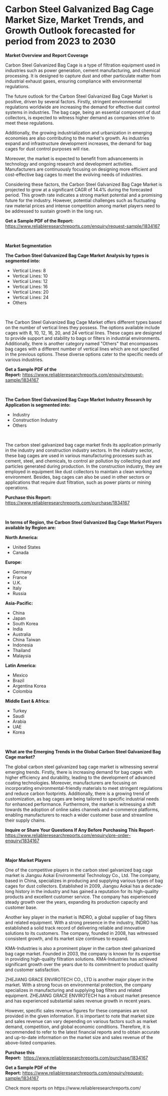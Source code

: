 <p><h1>Carbon Steel Galvanized Bag Cage Market Size, Market Trends, and Growth Outlook forecasted for period from 2023 to 2030</h1></p><p><strong>Market Overview and Report Coverage</strong></p>
<p><p>Carbon Steel Galvanized Bag Cage is a type of filtration equipment used in industries such as power generation, cement manufacturing, and chemical processing. It is designed to capture dust and other particulate matter from industrial exhaust gases, ensuring compliance with environmental regulations.</p><p>The future outlook for the Carbon Steel Galvanized Bag Cage Market is positive, driven by several factors. Firstly, stringent environmental regulations worldwide are increasing the demand for effective dust control systems in industries. The bag cage, being an essential component of dust collectors, is expected to witness higher demand as companies strive to meet these regulations.</p><p>Additionally, the growing industrialization and urbanization in emerging economies are also contributing to the market's growth. As industries expand and infrastructure development increases, the demand for bag cages for dust control purposes will rise.</p><p>Moreover, the market is expected to benefit from advancements in technology and ongoing research and development activities. Manufacturers are continuously focusing on designing more efficient and cost-effective bag cages to meet the evolving needs of industries.</p><p>Considering these factors, the Carbon Steel Galvanized Bag Cage Market is projected to grow at a significant CAGR of 14.4% during the forecasted period. This growth rate indicates a strong market potential and a promising future for the industry. However, potential challenges such as fluctuating raw material prices and intense competition among market players need to be addressed to sustain growth in the long run.</p></p>
<p><strong>Get a Sample PDF of the Report:</strong> <a href="https://www.reliableresearchreports.com/enquiry/request-sample/1834167">https://www.reliableresearchreports.com/enquiry/request-sample/1834167</a></p>
<p>&nbsp;</p>
<p><strong>Market Segmentation</strong></p>
<p><strong>The Carbon Steel Galvanized Bag Cage Market Analysis by types is segmented into:</strong></p>
<p><ul><li>Vertical Lines: 8</li><li>Vertical Lines: 10</li><li>Vertical Lines: 12</li><li>Vertical Lines: 16</li><li>Vertical Lines: 20</li><li>Vertical Lines: 24</li><li>Others</li></ul></p>
<p>&nbsp;</p>
<p><p>The Carbon Steel Galvanized Bag Cage Market offers different types based on the number of vertical lines they possess. The options available include cages with 8, 10, 12, 16, 20, and 24 vertical lines. These cages are designed to provide support and stability to bags or filters in industrial environments. Additionally, there is another category named "Others" that encompasses bag cages with a different number of vertical lines which are not specified in the previous options. These diverse options cater to the specific needs of various industries.</p></p>
<p><strong>Get a Sample PDF of the Report:</strong>&nbsp;<a href="https://www.reliableresearchreports.com/enquiry/request-sample/1834167">https://www.reliableresearchreports.com/enquiry/request-sample/1834167</a></p>
<p>&nbsp;</p>
<p><strong>The Carbon Steel Galvanized Bag Cage Market Industry Research by Application is segmented into:</strong></p>
<p><ul><li>Industry</li><li>Construction Industry</li><li>Others</li></ul></p>
<p>&nbsp;</p>
<p><p>The carbon steel galvanized bag cage market finds its application primarily in the industry and construction industry sectors. In the industry sector, these bag cages are used in various manufacturing processes such as cement, steel, and chemicals, to control air pollution by collecting dust and particles generated during production. In the construction industry, they are employed in equipment like dust collectors to maintain a clean working environment. Besides, bag cages can also be used in other sectors or applications that require dust filtration, such as power plants or mining operations.</p></p>
<p><strong>Purchase this Report:</strong>&nbsp; <a href="https://www.reliableresearchreports.com/purchase/1834167">https://www.reliableresearchreports.com/purchase/1834167</a></p>
<p>&nbsp;</p>
<p><strong>In terms of Region, the Carbon Steel Galvanized Bag Cage Market Players available by Region are:</strong></p>
<p>
    <p> <strong> North America: </strong>
        <ul>
            <li>United States</li>
            <li>Canada</li>
        </ul>
        </p> 
    <p> <strong> Europe: </strong>
        <ul>
            <li>Germany</li>
            <li>France</li>
            <li>U.K.</li>
            <li>Italy</li>
            <li>Russia</li>
        </ul>
        </p> 
    <p> <strong> Asia-Pacific: </strong>
        <ul>
            <li>China</li>
            <li>Japan</li>
            <li>South Korea</li>
            <li>India</li>
            <li>Australia</li>
            <li>China Taiwan</li>
            <li>Indonesia</li>
            <li>Thailand</li>
            <li>Malaysia</li>
        </ul>
        </p> 
    <p> <strong> Latin America: </strong>
        <ul>
            <li>Mexico</li>
            <li>Brazil</li>
            <li>Argentina Korea</li>
            <li>Colombia</li>
        </ul>
        </p> 
    <p> <strong> Middle East & Africa: </strong>
        <ul>
            <li>Turkey</li>
            <li>Saudi</li>
            <li>Arabia</li>
            <li>UAE</li>
            <li>Korea</li>
        </ul>
    </p>
    </p>
<p>&nbsp;</p>
<p><strong>What are the Emerging Trends in the Global Carbon Steel Galvanized Bag Cage market?</strong></p>
<p><p>The global carbon steel galvanized bag cage market is witnessing several emerging trends. Firstly, there is increasing demand for bag cages with higher efficiency and durability, leading to the development of advanced coating technologies. Moreover, manufacturers are focusing on incorporating environmental-friendly materials to meet stringent regulations and reduce carbon footprints. Additionally, there is a growing trend of customization, as bag cages are being tailored to specific industrial needs for enhanced performance. Furthermore, the market is witnessing a shift towards the adoption of online sales channels and e-commerce platforms, enabling manufacturers to reach a wider customer base and streamline their supply chains.</p></p>
<p><strong>Inquire or Share Your Questions If Any Before Purchasing This Report</strong>- <a href="https://www.reliableresearchreports.com/enquiry/pre-order-enquiry/1834167">https://www.reliableresearchreports.com/enquiry/pre-order-enquiry/1834167</a></p>
<p>&nbsp;</p>
<p><strong>Major Market Players</strong></p>
<p><p>One of the competitive players in the carbon steel galvanized bag cage market is Jiangsu Aokai Environmental Technology Co., Ltd. The company, based in China, specializes in producing and supplying various types of bag cages for dust collectors. Established in 2009, Jiangsu Aokai has a decade-long history in the industry and has gained a reputation for its high-quality products and excellent customer service. The company has experienced steady growth over the years, expanding its production capacity and customer base. </p><p>Another key player in the market is INDRO, a global supplier of bag filters and related equipment. With a strong presence in the industry, INDRO has established a solid track record of delivering reliable and innovative solutions to its customers. The company, founded in 2008, has witnessed consistent growth, and its market size continues to expand. </p><p>KMA-Industries is also a prominent player in the carbon steel galvanized bag cage market. Founded in 2003, the company is known for its expertise in providing high-quality filtration solutions. KMA-Industries has achieved significant growth over the years due to its commitment to product quality and customer satisfaction. </p><p>ZHEJIANG GRACE ENVIROTECH CO., LTD is another major player in the market. With a strong focus on environmental protection, the company specializes in manufacturing and supplying bag filters and related equipment. ZHEJIANG GRACE ENVIROTECH has a robust market presence and has experienced substantial sales revenue growth in recent years. </p><p>However, specific sales revenue figures for these companies are not provided in the given information. It is important to note that market size and sales revenue can vary depending on various factors such as market demand, competition, and global economic conditions. Therefore, it is recommended to refer to the latest financial reports and  to obtain accurate and up-to-date information on the market size and sales revenue of the above-listed companies.</p></p>
<p><strong>Purchase this Report:</strong>&nbsp;&nbsp;<a href="https://www.reliableresearchreports.com/purchase/1834167">https://www.reliableresearchreports.com/purchase/1834167</a></p>
<p></p>
<p><strong>Get a Sample PDF of the Report:</strong>&nbsp;<a href="https://www.reliableresearchreports.com/enquiry/request-sample/1834167">https://www.reliableresearchreports.com/enquiry/request-sample/1834167</a></p>
<p>Check more reports on https://www.reliableresearchreports.com/</p>